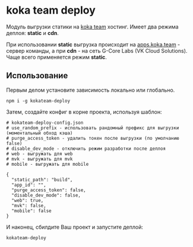 # koka team deploy

Модуль выгрузки статики на [koka team](https://vk.com/kokateam) хостинг. Имеет два режима деплоя: **static** и **cdn**.

При использовании **static** выгрузка происходит на [apps.koka.team](https://apps.koka.team) - сервер команды, а при **cdn** - на сеть G-Core Labs (VK Cloud Solutions). Чаще всего применяется режим **static**.

## Использование

Первым делом установите зависимость локально или глобально.

```
npm i -g kokateam-deploy
```

Затем, создайте конфиг в корне проекта, используя шаблон:

```
# kokateam-deploy-config.json
# use_random_prefix - использовать рандомный префикс для выгрузки (моментальный обход кэша)
# purge_access_token - удалить токен после выгрузки (по умолчанию false)
# disable_dev_mode - отключить режим разработки после деплоя
# web - выгружать для web
# mvk - выгружать для mvk
# mobile - выгружать для mobile

{
  "static_path": "build",
  "app_id": "",
  "purge_access_token": false,
  "disable_dev_mode": false,
  "web": true,
  "mvk": false,
  "mobile": false
}
```

И наконец, сбилдите Ваш проект и запустите деплой:

```
kokateam-deploy
```

